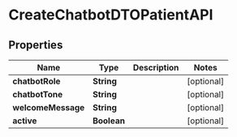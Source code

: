 

# CreateChatbotDTOPatientAPI


## Properties

| Name | Type | Description | Notes |
|------------ | ------------- | ------------- | -------------|
|**chatbotRole** | **String** |  |  [optional] |
|**chatbotTone** | **String** |  |  [optional] |
|**welcomeMessage** | **String** |  |  [optional] |
|**active** | **Boolean** |  |  [optional] |




